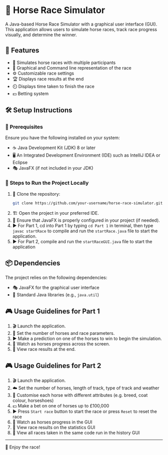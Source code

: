 # 🏇 Horse Race Simulator

A Java-based Horse Race Simulator with a graphical user interface (GUI). This application allows users to simulate horse races, track race progress visually, and determine the winner.

## 🎯 Features
- 🏁 Simulates horse races with multiple participants
- 🎨 Graphical and Command line representation of the race
- ⚙️ Customizable race settings
- 🏆 Displays race results at the end
- ⏲️ Displays time taken to finish the race
- 💵 Betting system

## 🛠️ Setup Instructions

### 📌 Prerequisites
Ensure you have the following installed on your system:
- ☕ Java Development Kit (JDK) 8 or later
- 🖥️ An Integrated Development Environment (IDE) such as IntelliJ IDEA or Eclipse
- 🎭 JavaFX (if not included in your JDK)

### 🚀 Steps to Run the Project Locally
1. 📂 Clone the repository:
   ```sh
   git clone https://github.com/your-username/horse-race-simulator.git
   ```
2. 🏗️ Open the project in your preferred IDE.
3. 🔧 Ensure that JavaFX is properly configured in your project (if needed).
4. ▶️ For Part 1, cd into Part 1 by typing `cd Part 1` in terminal, then type `javac startRace` to compile and run the `startRace.java` file to start the application.
5. ▶️ For Part 2, compile and run the `startRaceGUI.java` file to start the application

## 📦 Dependencies
The project relies on the following dependencies:
- 🎭 JavaFX for the graphical user interface
- 📜 Standard Java libraries (e.g., `java.util`)

## 🎮 Usage Guidelines for Part 1
1. 🎬 Launch the application.
2. 🏇 Set the number of horses and race parameters.
3. ▶️ Make a prediction on one of the horses to win to begin the simulation.
4. 👀 Watch as horses progress across the screen.
5. 🏅 View race results at the end.

## 🎮 Usage Guidelines for Part 2
1. 🎬 Launch the application.
2. ☁️ Set the number of horses, length of track, type of track and weather
3. 🏇 Customise each horse with different attributes (e.g. breed, coat colour, horseshoes)
4. 💵 Make a bet on one of horses up to £100,000
5. ▶️ Press `Start race` button to start the race or press `Reset` to reset the race
6. 👀 Watch as horses progress in the GUI
7. 🏅 View race results on the statistics GUI
8. 📜 View all races taken in the same code run in the history GUI
---

🏇 Enjoy the race!
